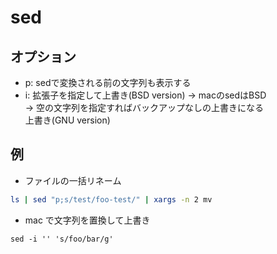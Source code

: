 # sed
## オプション
- p: sedで変換される前の文字列も表示する
- i: 拡張子を指定して上書き(BSD version) -> macのsedはBSD  
    -> 空の文字列を指定すればバックアップなしの上書きになる  
    上書き(GNU version)  

## 例
- ファイルの一括リネーム
```bash
ls | sed "p;s/test/foo-test/" | xargs -n 2 mv
```

- mac で文字列を置換して上書き
```
sed -i '' 's/foo/bar/g'
```
